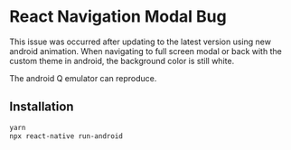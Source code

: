 React Navigation Modal Bug
==========================

This issue was occurred after updating to the latest version using new android animation.
When navigating to full screen modal or back with the custom theme in android, the background color is still white.

The android Q emulator can reproduce.

## Installation

```sh
yarn
npx react-native run-android
```